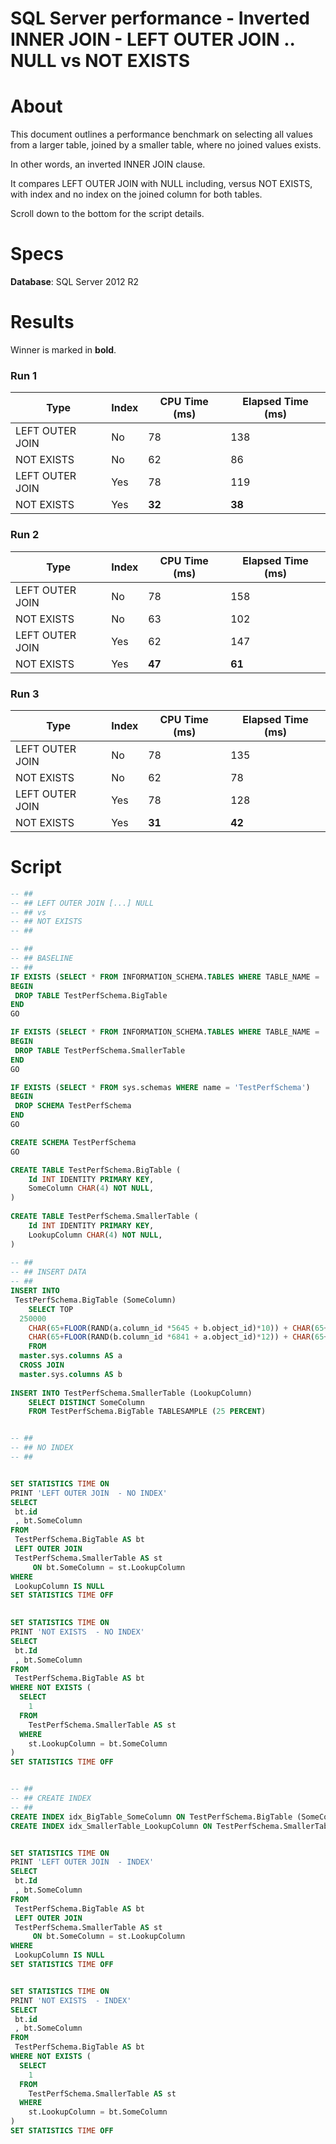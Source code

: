 # SQL Server performance - Inverted INNER JOIN - LEFT OUTER JOIN .. NULL vs NOT EXISTS

# About

This document outlines a performance benchmark on selecting all values from a larger table, joined by a smaller table, where no joined values exists. 

In other words, an inverted INNER JOIN clause.

It compares LEFT OUTER JOIN with NULL including, versus NOT EXISTS, with index and no index on the joined column for both tables.

Scroll down to the bottom for the script details.

# Specs

**Database**: SQL Server 2012 R2

# Results

Winner is marked in **bold**.

### Run 1

| Type            | Index | CPU Time (ms) | Elapsed Time (ms) |
|-----------------|-------|---------------|-------------------|
| LEFT OUTER JOIN | No    | 78            | 138               |
| NOT EXISTS      | No    | 62            | 86                |
| LEFT OUTER JOIN | Yes   | 78            | 119               |
| NOT EXISTS      | Yes   | **32**        | **38**            |

### Run 2

| Type            | Index | CPU Time (ms) | Elapsed Time (ms) |
|-----------------|-------|---------------|-------------------|
| LEFT OUTER JOIN | No    | 78            | 158               |
| NOT EXISTS      | No    | 63            | 102               |
| LEFT OUTER JOIN | Yes   | 62            | 147               |
| NOT EXISTS      | Yes   | **47**            | **61**                |

### Run 3

| Type            | Index | CPU Time (ms) | Elapsed Time (ms) |
|-----------------|-------|---------------|-------------------|
| LEFT OUTER JOIN | No    | 78            | 135               |
| NOT EXISTS      | No    | 62            | 78                |
| LEFT OUTER JOIN | Yes   | 78            | 128               |
| NOT EXISTS      | Yes   | **31**            | **42**                |


# Script

```sql
-- ##
-- ## LEFT OUTER JOIN [...] NULL 
-- ## vs
-- ## NOT EXISTS
-- ##

-- ##
-- ## BASELINE
-- ##
IF EXISTS (SELECT * FROM INFORMATION_SCHEMA.TABLES WHERE TABLE_NAME = 'BigTable' AND TABLE_SCHEMA = 'TestPerfSchema')
BEGIN
 DROP TABLE TestPerfSchema.BigTable
END
GO

IF EXISTS (SELECT * FROM INFORMATION_SCHEMA.TABLES WHERE TABLE_NAME = 'SmallerTable' AND TABLE_SCHEMA = 'TestPerfSchema')
BEGIN
 DROP TABLE TestPerfSchema.SmallerTable
END
GO

IF EXISTS (SELECT * FROM sys.schemas WHERE name = 'TestPerfSchema')
BEGIN
 DROP SCHEMA TestPerfSchema 
END
GO

CREATE SCHEMA TestPerfSchema
GO

CREATE TABLE TestPerfSchema.BigTable (
	Id INT IDENTITY PRIMARY KEY,
	SomeColumn CHAR(4) NOT NULL,
)
 
CREATE TABLE TestPerfSchema.SmallerTable (
	Id INT IDENTITY PRIMARY KEY,
	LookupColumn CHAR(4) NOT NULL,
)
 
-- ##
-- ## INSERT DATA
-- ##
INSERT INTO 
 TestPerfSchema.BigTable (SomeColumn)
	SELECT TOP 
  250000
	CHAR(65+FLOOR(RAND(a.column_id *5645 + b.object_id)*10)) + CHAR(65+FLOOR(RAND(b.column_id *3784 + b.object_id)*12)) +
	CHAR(65+FLOOR(RAND(b.column_id *6841 + a.object_id)*12)) + CHAR(65+FLOOR(RAND(a.column_id *7544 + b.object_id)*8))
	FROM 
  master.sys.columns AS a 
  CROSS JOIN 
  master.sys.columns AS b
 
INSERT INTO TestPerfSchema.SmallerTable (LookupColumn)
	SELECT DISTINCT SomeColumn
	FROM TestPerfSchema.BigTable TABLESAMPLE (25 PERCENT)


-- ##
-- ## NO INDEX
-- ##


SET STATISTICS TIME ON
PRINT 'LEFT OUTER JOIN  - NO INDEX'
SELECT 
 bt.id
 , bt.SomeColumn
FROM 
 TestPerfSchema.BigTable AS bt
 LEFT OUTER JOIN 
 TestPerfSchema.SmallerTable AS st
	 ON bt.SomeColumn = st.LookupColumn
WHERE 
 LookupColumn IS NULL
SET STATISTICS TIME OFF
 

SET STATISTICS TIME ON
PRINT 'NOT EXISTS  - NO INDEX'
SELECT 
 bt.Id
 , bt.SomeColumn
FROM 
 TestPerfSchema.BigTable AS bt
WHERE NOT EXISTS (
  SELECT 
    1
  FROM 
    TestPerfSchema.SmallerTable AS st
  WHERE 
    st.LookupColumn = bt.SomeColumn
)
SET STATISTICS TIME OFF


-- ##
-- ## CREATE INDEX
-- ##
CREATE INDEX idx_BigTable_SomeColumn ON TestPerfSchema.BigTable (SomeColumn)
CREATE INDEX idx_SmallerTable_LookupColumn ON TestPerfSchema.SmallerTable (LookupColumn)


SET STATISTICS TIME ON
PRINT 'LEFT OUTER JOIN  - INDEX'
SELECT 
 bt.Id
 , bt.SomeColumn
FROM 
 TestPerfSchema.BigTable AS bt
 LEFT OUTER JOIN 
 TestPerfSchema.SmallerTable AS st
	 ON bt.SomeColumn = st.LookupColumn
WHERE 
 LookupColumn IS NULL
SET STATISTICS TIME OFF


SET STATISTICS TIME ON
PRINT 'NOT EXISTS  - INDEX'
SELECT 
 bt.id
 , bt.SomeColumn
FROM 
 TestPerfSchema.BigTable AS bt
WHERE NOT EXISTS (
  SELECT 
    1
  FROM 
    TestPerfSchema.SmallerTable AS st
  WHERE 
    st.LookupColumn = bt.SomeColumn
)
SET STATISTICS TIME OFF

```